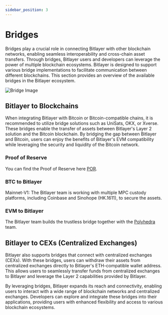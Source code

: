 ```yaml
---
sidebar_position: 3
---
```


# Bridges

Bridges play a crucial role in connecting Bitlayer with other blockchain networks, enabling seamless interoperability and cross-chain asset transfers. Through bridges, Bitlayer users and developers can leverage the power of multiple blockchain ecosystems. Bitlayer is designed to support various bridge implementations to facilitate communication between different blockchains. This section provides an overview of the available bridges in the Bitlayer ecosystem.

![Bridge Image](/img/BitlayerNetwork/bridge.png)

## Bitlayer to Blockchains

When integrating Bitlayer with Bitcoin or Bitcoin-compatible chains, it is recommended to utilize bridge solutions such as UniSats, OKX, or Xverse. These bridges enable the transfer of assets between Bitlayer's Layer 2 solution and the Bitcoin blockchain. By bridging the gap between Bitlayer and Bitcoin, users can enjoy the benefits of Bitlayer's EVM compatibility while leveraging the security and liquidity of the Bitcoin network.

### Proof of Reserve

You can find the Proof of Reserve here [POR](/docs/BitlayerNetwork/POR).

### BTC to Bitlayer

Mainnet-V1: The Bitlayer team is working with multiple MPC custody platforms, including Coinbase and Sinohope (HK.1611), to secure the assets.


### EVM to Bitlayer 

The Bitlayer team builds the trustless bridge together with the [Polyhedra](https://x.com/PolyhedraZK) team.

## Bitlayer to CEXs (Centralized Exchanges)

Bitlayer also supports bridges that connect with centralized exchanges (CEXs). With these bridges, users can withdraw their assets from centralized exchanges directly to Bitlayer's ETH-compatible wallet address. This allows users to seamlessly transfer funds from centralized exchanges to Bitlayer and leverage the Layer 2 capabilities provided by Bitlayer.

By leveraging bridges, Bitlayer expands its reach and connectivity, enabling users to interact with a wide range of blockchain networks and centralized exchanges. Developers can explore and integrate these bridges into their applications, providing users with enhanced flexibility and access to various blockchain ecosystems.
